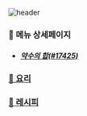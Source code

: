![header](https://capsule-render.vercel.app/api?type=waving&color=timeAuto&height=300&section=header&text=🥗오늘의%20메뉴🥘&fontSize=70&animation=fadeIn&fontAlignY=38&desc=약수의%20합&descAlignY=58&descAlign=50&descSize=30)

### 📑 메뉴 상세페이지

- ##### [약수의 합(#17425)](https://boj.kr/17425)

### [🍱 요리](./dish)

### [📖 레시피](./recipe)
